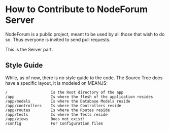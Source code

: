 How to Contribute to NodeForum Server
=====================================

NodeForum is a public project, meant to be used by all those that wish to do so.
Thus everyone is invited to send pull requests.

This is the Server part.

Style Guide
-----------

While, as of now, there is no style guide to the code.
The Source Tree does have a specific layout, it is modeled on MEANJS:

```
/                   Is the Root directory of the app
/app                Is where the flesh of the application resides
/app/models         Is where the Database Models reside
/app/controllers    Is where the Controllers reside
/app/routes         Is where the Routes reside
/app/tests          Is where the Tests reside
/app/views          Does not exist!
/config             For Configuration files
```


